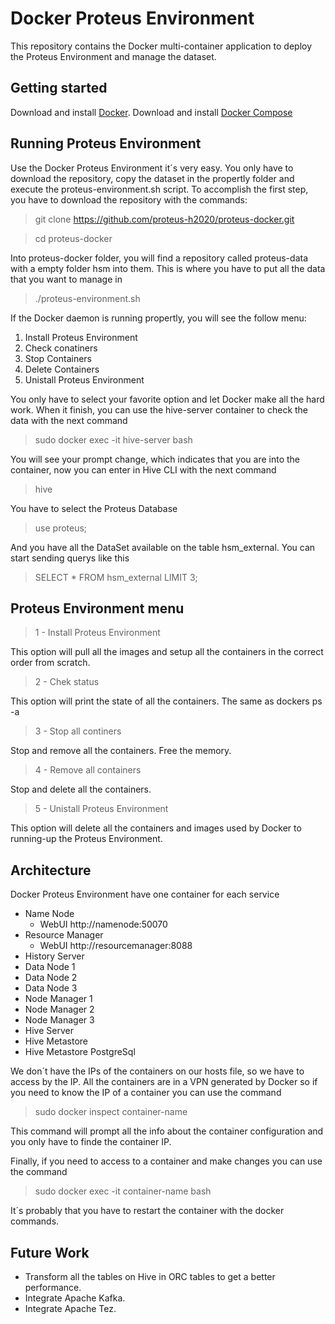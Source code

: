Docker Proteus Environment
=========
This repository contains the Docker multi-container application to deploy the Proteus Environment and manage the dataset.

Getting started
---------------

Download and install [Docker](https://www.docker.com).
Download and install [Docker Compose](https://docs.docker.com/compose/install/)

Running Proteus Environment
---------------

Use the Docker Proteus Environment it´s very easy. You only have to download the repository, copy the dataset in the propertly folder and execute the proteus-environment.sh script. To accomplish the first step, you have to download the repository with the commands:

> git clone https://github.com/proteus-h2020/proteus-docker.git

> cd proteus-docker

Into proteus-docker folder, you will find a repository called proteus-data with a empty folder hsm into them. This is where you have to put all the data that you want to manage in


> ./proteus-environment.sh

If the Docker daemon is running propertly, you will see the follow menu:

1. Install Proteus Environment
2. Check conatiners
3. Stop Containers
4. Delete Containers
5. Unistall Proteus Environment


You only have to select your favorite option and let Docker make all the hard work. When it finish, you can use the hive-server container to check the data with the next command

> sudo docker exec -it hive-server bash

You will see your prompt change, which indicates that you are into the container, now you can enter in Hive CLI with the next command

> hive

You have to select the Proteus Database

> use proteus;

And you have all the DataSet available on the table hsm_external. You can start sending querys like this

> SELECT * FROM hsm_external LIMIT 3;

Proteus Environment menu
---------

> 1 - Install Proteus Environment

This option will pull all the images and setup all the containers in the correct order from scratch.

> 2 - Chek status

This option will print the state of all the containers. The same as dockers ps -a


> 3 - Stop all continers

Stop and remove all the containers. Free the memory.

> 4 - Remove all containers

Stop and delete all the containers.

> 5 - Unistall Proteus Environment

This option will delete all the containers and images used by Docker to running-up the Proteus Environment.

Architecture
-----
Docker Proteus Environment have one container for each service

* Name Node
  * WebUI http://namenode:50070
* Resource Manager
  * WebUI http://resourcemanager:8088
* History Server
* Data Node 1
* Data Node 2
* Data Node 3
* Node Manager 1
* Node Manager 2
* Node Manager 3
* Hive Server
* Hive Metastore
* Hive Metastore PostgreSql

We don´t have the IPs of the containers on our hosts file, so we have to access by the IP. All the containers are in a VPN generated by Docker so if you need to know the IP of a container you can use the command

> sudo docker inspect container-name

This command will prompt all the info about the container configuration and you only have to finde the container IP.

Finally, if you need to access to a container and make changes you can use the command

> sudo docker exec -it container-name bash

It´s probably that you have to restart the container with the docker commands.


Future Work
-----------

* Transform all the tables on Hive in ORC tables to get a better performance.
* Integrate Apache Kafka.
* Integrate Apache Tez.


